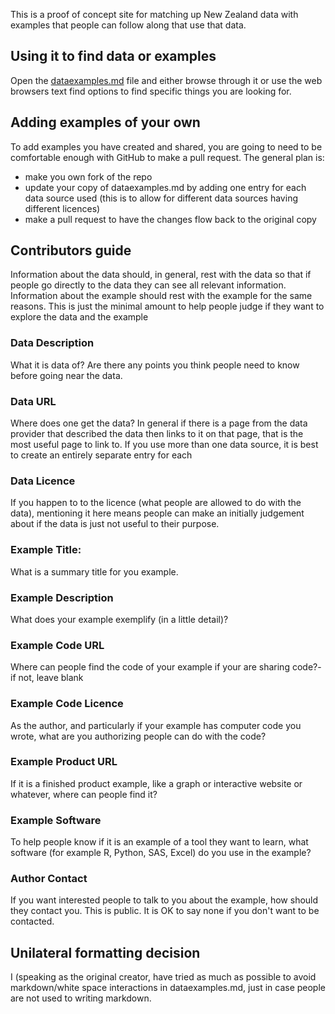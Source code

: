 This is a proof of concept site for matching up New Zealand data with examples that people can follow along that use that data.

## Using it to find data or examples

Open the [dataexamples.md](dataexamples.md) file and either browse through it or use the web browsers text find options to find specific things you are looking for.

## Adding examples of your own

To add examples you have created and shared, you are going to need to be comfortable enough with GitHub to make a pull request. The general plan is:

* make you own fork of the repo
* update your copy of dataexamples.md by adding one entry for each data source used (this is to allow for different data sources having different licences)
* make a pull request to have the changes flow back to the original copy

## Contributors guide

Information about the data should, in general, rest with the data so that if people go directly to the data they can see all relevant information. Information about the example should rest with the example for the same reasons. This is just the minimal amount to help people judge if they want to explore the data and the example

### Data Description

What it is data of? Are there any points you think people need to know before going near the data.

### Data URL

Where does one get the data? In general if there is a page from the data provider that described the data then links to it on that page, that is the most useful page to link to. If you use more than one data source, it is best to create an entirely separate entry for each

### Data Licence

If you happen to to the licence (what people are allowed to do with the data), mentioning it here means people can make an initially judgement about if the data is just not useful to their purpose.

### Example Title:

What is a summary title for you example.

### Example Description

What does your example exemplify (in a little detail)?

### Example Code URL

Where can people find the code of your example if your are sharing code?- if not, leave blank

### Example Code Licence

As the author, and particularly if your example has computer code you wrote, what are you authorizing people can do with the code?

### Example Product URL

If it is a finished product example, like a graph or interactive website or whatever, where can people find it?

### Example Software

To help people know if it is an example of a tool they want to learn, what software (for example R, Python, SAS, Excel) do you use in the example?

### Author Contact

If you want interested people to talk to you about the example, how should they contact you. This is public. It is OK to say none if you don't want to be contacted.

## Unilateral formatting decision

I (speaking as the original creator, have tried as much as possible to avoid markdown/white space interactions in dataexamples.md, just in case people are not used to writing markdown.
